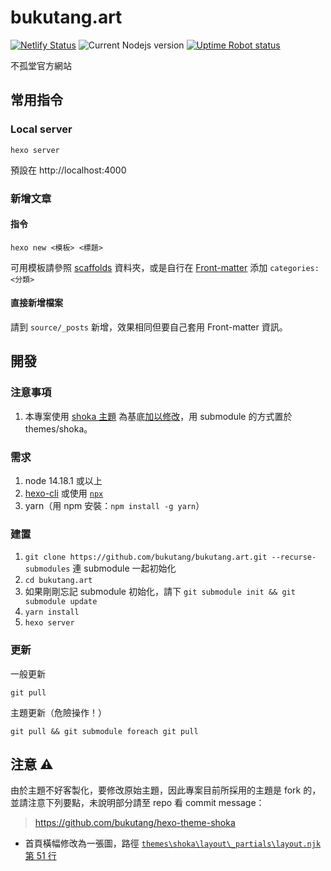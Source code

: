 # bukutang.art

[![Netlify Status](https://api.netlify.com/api/v1/badges/43cfcda5-386b-4b0b-b991-f11d47538397/deploy-status)](https://app.netlify.com/sites/loving-archimedes-d38be8/deploys)
![Current Nodejs version](http://img.shields.io/badge/node-16.13.0-brightgreen.svg)
[![Uptime Robot status](https://img.shields.io/uptimerobot/status/m789722795-989987eb4e45abfa09f36ca0)](https://bukutang.art/)

不孤堂官方網站

## 常用指令
### Local server
```
hexo server
```
預設在 http://localhost:4000

### 新增文章
#### 指令
```
hexo new <模板> <標題>
```

可用模板請參照 [scaffolds](scaffolds) 資料夾，或是自行在 [Front-matter](https://hexo.io/zh-tw/docs/front-matter) 添加 `categories: <分類>`

#### 直接新增檔案
請到 `source/_posts` 新增，效果相同但要自己套用 Front-matter 資訊。

## 開發
### 注意事項
1. 本專案使用 [shoka 主題](https://github.com/amehime/hexo-theme-shoka) 為基底[加以修改](https://github.com/bukutang/hexo-theme-shoka)，用 submodule 的方式置於 themes/shoka。

### 需求
1. node 14.18.1 或以上
2. [hexo-cli](https://hexo.io/zh-tw/docs/#%E5%AE%89%E8%A3%9D%E9%9C%80%E6%B1%82) 或使用 [`npx`](https://hexo.io/docs/index.html#Advanced-installation-and-usage)
3. yarn（用 npm 安裝：`npm install -g yarn`）

### 建置
1. `git clone https://github.com/bukutang/bukutang.art.git --recurse-submodules` 連 submodule 一起初始化
2. `cd bukutang.art`
3. 如果剛剛忘記 submodule 初始化，請下 `git submodule init && git submodule update`
4. `yarn install`
5. `hexo server`

### 更新
一般更新
```
git pull
```

主題更新（危險操作！）
```
git pull && git submodule foreach git pull
```

## 注意 ⚠
由於主題不好客製化，要修改原始主題，因此專案目前所採用的主題是 fork 的，並請注意下列要點，未說明部分請至 repo 看 commit message：

> https://github.com/bukutang/hexo-theme-shoka

* 首頁橫幅修改為一張圖，路徑 [`themes\shoka\layout\_partials\layout.njk` 第 51 行](https://github.com/bukutang/hexo-theme-shoka/blob/bukutang/layout/_partials/layout.njk#L51)
